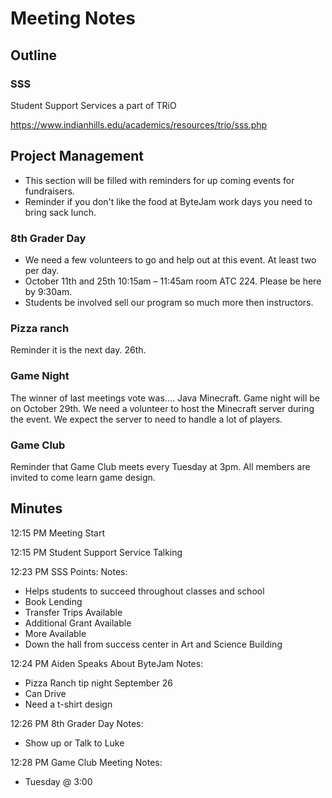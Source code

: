 # Meeting Notes

## Outline

### SSS

Student Support Services a part of TRiO

https://www.indianhills.edu/academics/resources/trio/sss.php

## Project Management

-   This section will be filled with reminders for up coming events for fundraisers.
-   Reminder if you don't like the food at ByteJam work days you need to bring sack lunch.

### 8th Grader Day

-   We need a few volunteers to go and help out at this event. At least two per day.
-   October 11th and 25th 10:15am – 11:45am room ATC 224. Please be here by 9:30am.
-   Students be involved sell our program so much more then instructors.

### Pizza ranch

Reminder it is the next day. 26th.

### Game Night

The winner of last meetings vote was.... Java Minecraft. Game night will be on October 29th. We need a volunteer to host the Minecraft server during the event. We expect the server to need to handle a lot of players.

### Game Club

Reminder that Game Club meets every Tuesday at 3pm. All members are invited to come learn game design.

## Minutes

12:15 PM Meeting Start

12:15 PM Student Support Service Talking

12:23 PM SSS Points:
Notes:
- Helps students to succeed throughout classes and school
- Book Lending
- Transfer Trips Available
- Additional Grant Available
- More Available
- Down the hall from success center in Art and Science Building

12:24 PM Aiden Speaks About ByteJam
Notes:
- Pizza Ranch tip night September 26
- Can Drive
- Need a t-shirt design

12:26 PM 8th Grader Day
Notes:
- Show up or Talk to Luke

12:28 PM Game Club Meeting
Notes:
- Tuesday @ 3:00
